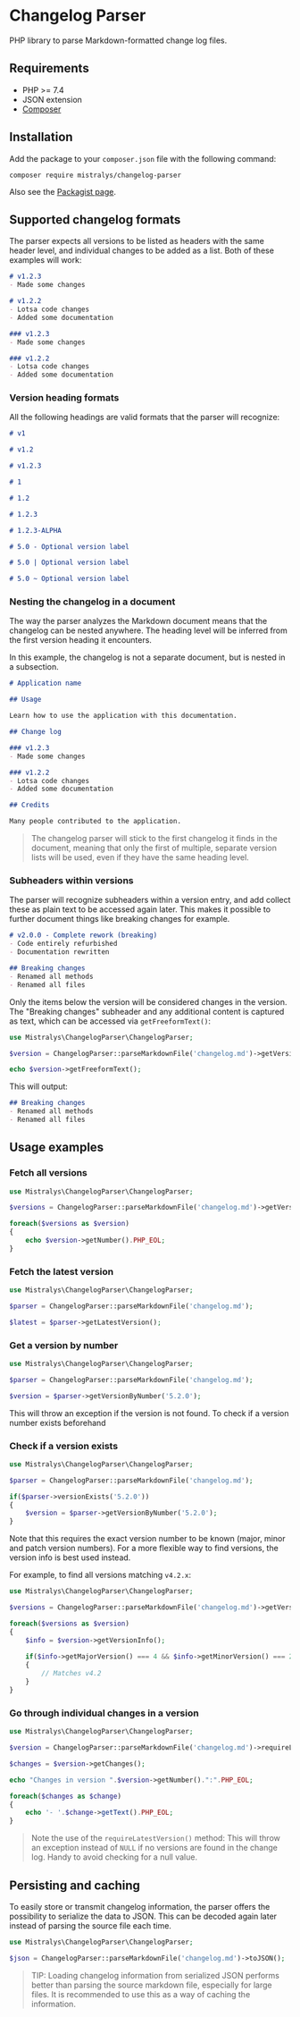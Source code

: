 # Changelog Parser

PHP library to parse Markdown-formatted change log files.

## Requirements

- PHP >= 7.4
- JSON extension
- [Composer](https://getcomposer.org)

## Installation

Add the package to your `composer.json` file with the following command:

```shell
composer require mistralys/changelog-parser
```

Also see the [Packagist page](https://packagist.org/packages/mistralys/changelog-parser).

## Supported changelog formats

The parser expects all versions to be listed as headers with the same
header level, and individual changes to be added as a list. Both of 
these examples will work:

```markdown
# v1.2.3
- Made some changes

# v1.2.2
- Lotsa code changes
- Added some documentation
```

```markdown
### v1.2.3
- Made some changes

### v1.2.2
- Lotsa code changes
- Added some documentation
```

### Version heading formats

All the following headings are valid formats that the parser will recognize:

```markdown
# v1

# v1.2

# v1.2.3

# 1

# 1.2

# 1.2.3

# 1.2.3-ALPHA

# 5.0 - Optional version label

# 5.0 | Optional version label

# 5.0 ~ Optional version label
```

### Nesting the changelog in a document

The way the parser analyzes the Markdown document means that the
changelog can be nested anywhere. The heading level will be inferred
from the first version heading it encounters.

In this example, the changelog is not a separate document, but is
nested in a subsection. 

```markdown
# Application name

## Usage

Learn how to use the application with this documentation.

## Change log

### v1.2.3
- Made some changes

### v1.2.2
- Lotsa code changes
- Added some documentation

## Credits

Many people contributed to the application.
```

> The changelog parser will stick to the first changelog it finds in
> the document, meaning that only the first of multiple, separate 
> version lists will be used, even if they have the same heading level. 

### Subheaders within versions

The parser will recognize subheaders within a version entry, and add
collect these as plain text to be accessed again later. This makes it
possible to further document things like breaking changes for example.

```markdown
# v2.0.0 - Complete rework (breaking)
- Code entirely refurbished
- Documentation rewritten

## Breaking changes
- Renamed all methods
- Renamed all files
```

Only the items below the version will be considered changes in the
version. The "Breaking changes" subheader and any additional content
is captured as text, which can be accessed via `getFreeformText()`:

```php
use Mistralys\ChangelogParser\ChangelogParser;

$version = ChangelogParser::parseMarkdownFile('changelog.md')->getVersionByNumber('2.0.0');

echo $version->getFreeformText();
```

This will output:

```markdown
## Breaking changes
- Renamed all methods
- Renamed all files
```

## Usage examples

### Fetch all versions

```php
use Mistralys\ChangelogParser\ChangelogParser;

$versions = ChangelogParser::parseMarkdownFile('changelog.md')->getVersions();

foreach($versions as $version)
{
    echo $version->getNumber().PHP_EOL;
}
```

### Fetch the latest version

```php
use Mistralys\ChangelogParser\ChangelogParser;

$parser = ChangelogParser::parseMarkdownFile('changelog.md');

$latest = $parser->getLatestVersion();
```

### Get a version by number

```php
use Mistralys\ChangelogParser\ChangelogParser;

$parser = ChangelogParser::parseMarkdownFile('changelog.md');

$version = $parser->getVersionByNumber('5.2.0');
```

This will throw an exception if the version is not found. To check if a
version number exists beforehand

### Check if a version exists

```php
use Mistralys\ChangelogParser\ChangelogParser;

$parser = ChangelogParser::parseMarkdownFile('changelog.md');

if($parser->versionExists('5.2.0'))
{
    $version = $parser->getVersionByNumber('5.2.0');
}
```

Note that this requires the exact version number to be known (major, minor 
and patch version numbers). For a more flexible way to find versions, the 
version info is best used instead. 

For example, to find all versions matching `v4.2.x`:

```php
use Mistralys\ChangelogParser\ChangelogParser;

$versions = ChangelogParser::parseMarkdownFile('changelog.md')->getVersions();

foreach($versions as $version)
{
    $info = $version->getVersionInfo();
    
    if($info->getMajorVersion() === 4 && $info->getMinorVersion() === 2) 
    {
        // Matches v4.2
    }
}
```

### Go through individual changes in a version

```php
use Mistralys\ChangelogParser\ChangelogParser;

$version = ChangelogParser::parseMarkdownFile('changelog.md')->requireLatestVersion();

$changes = $version->getChanges();

echo "Changes in version ".$version->getNumber().":".PHP_EOL;

foreach($changes as $change)
{
    echo '- '.$change->getText().PHP_EOL;
}
```

> Note the use of the `requireLatestVersion()` method: This will throw
> an exception instead of `NULL` if no versions are found in the 
> change log. Handy to avoid checking for a null value.
 
## Persisting and caching

To easily store or transmit changelog information, the parser offers the
possibility to serialize the data to JSON. This can be decoded again later
instead of parsing the source file each time.

```php
use Mistralys\ChangelogParser\ChangelogParser;

$json = ChangelogParser::parseMarkdownFile('changelog.md')->toJSON();
```

> TIP: Loading changelog information from serialized JSON performs
> better than parsing the source markdown file, especially for large
> files. It is recommended to use this as a way of caching the information.

